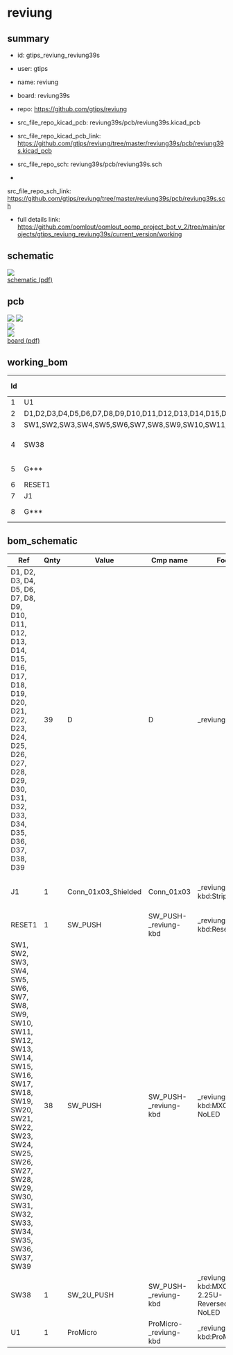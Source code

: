 # reviung
 
## summary 
* id: gtips_reviung_reviung39s
* user: gtips
* name: reviung
* board: reviung39s
* repo: https://github.com/gtips/reviung
* src_file_repo_kicad_pcb: reviung39s/pcb/reviung39s.kicad_pcb
* src_file_repo_kicad_pcb_link: https://github.com/gtips/reviung/tree/master/reviung39s/pcb/reviung39s.kicad_pcb


* src_file_repo_sch: reviung39s/pcb/reviung39s.sch
*
 src_file_repo_sch_link: https://github.com/gtips/reviung/tree/master/reviung39s/pcb/reviung39s.sch
* full details link: https://github.com/oomlout/oomlout_oomp_project_bot_v_2/tree/main/projects/gtips_reviung_reviung39s/current_version/working  

## schematic  
![](working_schematic_600.png)  
[schematic (pdf)](working_schematic.pdf)  

## pcb  
![](working_3d_600.png) 
![](working_3d_front_600.png)  
![](working_3d_back_600.png)  
![](working_600.png)  
[board (pdf)](working.pdf)  

## working_bom
| Id | Designator | Footprint | Quantity | Designation | Supplier and ref |  | None | 
| --- | --- | --- | --- | --- | --- | --- | --- | 
| 1 | U1 | ProMicro | 1 | ProMicro |  |  | [''] | 
| 2 | D1,D2,D3,D4,D5,D6,D7,D8,D9,D10,D11,D12,D13,D14,D15,D16,D17,D18,D19,D20,D21,D22,D23,D24,D25,D26,D27,D28,D29,D30,D31,D32,D33,D34,D35,D36,D37,D38,D39 | D3_TH | 39 | D |  |  | [''] | 
| 3 | SW1,SW2,SW3,SW4,SW5,SW6,SW7,SW8,SW9,SW10,SW11,SW12,SW13,SW14,SW15,SW16,SW17,SW18,SW19,SW20,SW21,SW22,SW23,SW24,SW25,SW26,SW27,SW28,SW29,SW30,SW31,SW32,SW33,SW34,SW35,SW36,SW37,SW39 | MXOnly-1U-NoLED | 38 | SW_PUSH |  |  | [''] | 
| 4 | SW38 | MXOnly-2.25U-ReversedStabilizers-NoLED | 1 | SW_2U_PUSH |  |  | [''] | 
| 5 | G*** | REVIUNG39s-FS-logo | 1 | LOGO |  |  | [''] | 
| 6 | RESET1 | ResetSW_1side | 1 | SW_PUSH |  |  | [''] | 
| 7 | J1 | StripLED_1side | 1 | Conn_01x03_Shielded |  |  | [''] | 
| 8 | G*** | REVIUNG39s-B-logo | 1 | LOGO |  |  | [''] | 


## bom_schematic
| Ref | Qnty | Value | Cmp name | Footprint | Description | Vendor | DNP | 
| --- | --- | --- | --- | --- | --- | --- | --- | 
| D1, D2, D3, D4, D5, D6, D7, D8, D9, D10, D11, D12, D13, D14, D15, D16, D17, D18, D19, D20, D21, D22, D23, D24, D25, D26, D27, D28, D29, D30, D31, D32, D33, D34, D35, D36, D37, D38, D39 | 39 | D | D | _reviung-kbd:D3_TH | Diode |  |  | 
| J1 | 1 | Conn_01x03_Shielded | Conn_01x03 | _reviung-kbd:StripLED_1side | Generic connector, single row, 01x03, script generated (kicad-library-utils/schlib/autogen/connector/) |  |  | 
| RESET1 | 1 | SW_PUSH | SW_PUSH-_reviung-kbd | _reviung-kbd:ResetSW_1side |  |  |  | 
| SW1, SW2, SW3, SW4, SW5, SW6, SW7, SW8, SW9, SW10, SW11, SW12, SW13, SW14, SW15, SW16, SW17, SW18, SW19, SW20, SW21, SW22, SW23, SW24, SW25, SW26, SW27, SW28, SW29, SW30, SW31, SW32, SW33, SW34, SW35, SW36, SW37, SW39 | 38 | SW_PUSH | SW_PUSH-_reviung-kbd | _reviung-kbd:MXOnly-1U-NoLED |  |  |  | 
| SW38 | 1 | SW_2U_PUSH | SW_PUSH-_reviung-kbd | _reviung-kbd:MXOnly-2.25U-ReversedStabilizers-NoLED |  |  |  | 
| U1 | 1 | ProMicro | ProMicro-_reviung-kbd | _reviung-kbd:ProMicro |  |  |  | 



